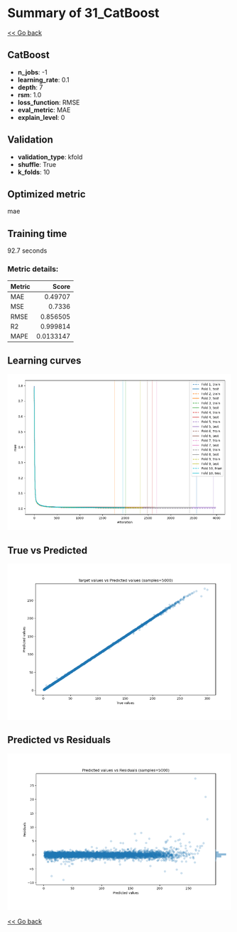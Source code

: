 # Summary of 31_CatBoost

[<< Go back](../README.md)


## CatBoost
- **n_jobs**: -1
- **learning_rate**: 0.1
- **depth**: 7
- **rsm**: 1.0
- **loss_function**: RMSE
- **eval_metric**: MAE
- **explain_level**: 0

## Validation
 - **validation_type**: kfold
 - **shuffle**: True
 - **k_folds**: 10

## Optimized metric
mae

## Training time

92.7 seconds

### Metric details:
| Metric   |     Score |
|:---------|----------:|
| MAE      | 0.49707   |
| MSE      | 0.7336    |
| RMSE     | 0.856505  |
| R2       | 0.999814  |
| MAPE     | 0.0133147 |



## Learning curves
![Learning curves](learning_curves.png)
## True vs Predicted

![True vs Predicted](true_vs_predicted.png)


## Predicted vs Residuals

![Predicted vs Residuals](predicted_vs_residuals.png)



[<< Go back](../README.md)
